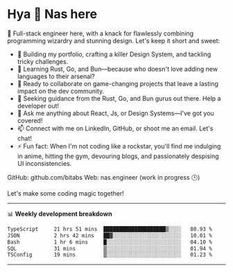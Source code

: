 # Hya 👋 Nas here

👋 Full-stack engineer here, with a knack for flawlessly combining programming wizardry and stunning design. Let's keep it short and sweet:

- 🔭 Building my portfolio, crafting a killer Design System, and tackling tricky challenges.
- 🌱 Learning Rust, Go, and Bun—because who doesn't love adding new languages to their arsenal?
- 👯 Ready to collaborate on game-changing projects that leave a lasting impact on the dev community.
- 🤔 Seeking guidance from the Rust, Go, and Bun gurus out there. Help a developer out!
- 💬 Ask me anything about React, Js, or Design Systems—I've got you covered!
- 📫 Connect with me on LinkedIn, GitHub, or shoot me an email. Let's chat!
- ⚡ Fun fact: When I'm not coding like a rockstar, you'll find me indulging in anime, hitting the gym, devouring blogs, and passionately despising UI inconsistencies.

GitHub: github.com/bitabs
Web: nas.engineer (work in progress 🕒)

Let's make some coding magic together!

-------
📊 **Weekly development breakdown**
<!--START_SECTION:waka-->

```txt
TypeScript     21 hrs 51 mins  ████████████████████▒░░░░   80.93 %
JSON           2 hrs 42 mins   ██▓░░░░░░░░░░░░░░░░░░░░░░   10.01 %
Bash           1 hr 6 mins     █░░░░░░░░░░░░░░░░░░░░░░░░   04.10 %
SQL            31 mins         ▒░░░░░░░░░░░░░░░░░░░░░░░░   01.94 %
TSConfig       19 mins         ▒░░░░░░░░░░░░░░░░░░░░░░░░   01.23 %
```

<!--END_SECTION:waka-->
-------
